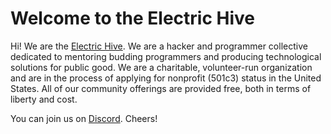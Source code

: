 # Welcome to the Electric Hive

Hi! We are the [Electric Hive](https://www.electrichive.org/). We are a hacker and programmer collective dedicated to mentoring budding programmers and producing technological solutions for public good. We are a charitable, volunteer-run organization and are in the process of applying for nonprofit (501c3) status in the United States. All of our community offerings are provided free, both in terms of liberty and cost.

You can join us on [Discord](https://discord.gg/Mr6KAJK2c3). Cheers!
